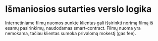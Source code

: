 # Išmaniosios sutarties verslo logika

Internetiniame filmų nuomos punkte klientas gali išsirinkti norimą filmą iš esamų pasirinkimų, naudodamas smart-contract. Filmų nuoma yra nemokama, tačiau klientas sumoka privalomą mokestį (gas fee). 

